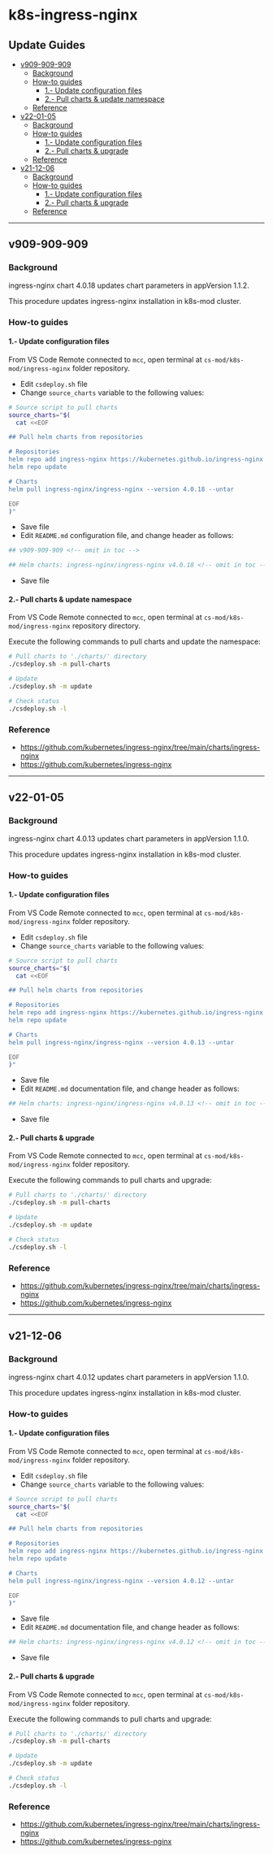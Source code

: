 <!-- markdownlint-disable MD024 -->

# k8s-ingress-nginx <!-- omit in toc -->

## Update Guides <!-- omit in toc -->

- [v909-909-909](#v909-909-909)
  - [Background](#background)
  - [How-to guides](#how-to-guides)
    - [1.- Update configuration files](#1--update-configuration-files)
    - [2.- Pull charts & update namespace](#2--pull-charts--update-namespace)
  - [Reference](#reference)
- [v22-01-05](#v22-01-05)
  - [Background](#background-1)
  - [How-to guides](#how-to-guides-1)
    - [1.- Update configuration files](#1--update-configuration-files-1)
    - [2.- Pull charts & upgrade](#2--pull-charts--upgrade)
  - [Reference](#reference-1)
- [v21-12-06](#v21-12-06)
  - [Background](#background-2)
  - [How-to guides](#how-to-guides-2)
    - [1.- Update configuration files](#1--update-configuration-files-2)
    - [2.- Pull charts & upgrade](#2--pull-charts--upgrade-1)
  - [Reference](#reference-2)

---

## v909-909-909

### Background

ingress-nginx chart 4.0.18 updates chart parameters in appVersion 1.1.2.

This procedure updates ingress-nginx installation in k8s-mod cluster.

### How-to guides

#### 1.- Update configuration files

From VS Code Remote connected to `mcc`, open  terminal at `cs-mod/k8s-mod/ingress-nginx` folder repository.

- Edit `csdeploy.sh` file
- Change `source_charts` variable to the following values:

```bash
# Source script to pull charts
source_charts="$(
  cat <<EOF

## Pull helm charts from repositories

# Repositories
helm repo add ingress-nginx https://kubernetes.github.io/ingress-nginx
helm repo update

# Charts
helm pull ingress-nginx/ingress-nginx --version 4.0.18 --untar

EOF
)"
```

- Save file
- Edit `README.md` configuration file, and change header as follows:

``` bash
## v909-909-909 <!-- omit in toc -->

## Helm charts: ingress-nginx/ingress-nginx v4.0.18 <!-- omit in toc -->
```

- Save file

#### 2.- Pull charts & update namespace

From VS Code Remote connected to `mcc`, open  terminal at `cs-mod/k8s-mod/ingress-nginx` repository directory.

Execute the following commands to pull charts and update the namespace:

```bash
# Pull charts to './charts/' directory
./csdeploy.sh -m pull-charts

# Update
./csdeploy.sh -m update

# Check status
./csdeploy.sh -l
```

### Reference

- <https://github.com/kubernetes/ingress-nginx/tree/main/charts/ingress-nginx>
- <https://github.com/kubernetes/ingress-nginx>

---

## v22-01-05

### Background

ingress-nginx chart 4.0.13 updates chart parameters in appVersion 1.1.0.

This procedure updates ingress-nginx installation in k8s-mod cluster.

### How-to guides

#### 1.- Update configuration files

From VS Code Remote connected to `mcc`, open  terminal at `cs-mod/k8s-mod/ingress-nginx` folder repository.

- Edit `csdeploy.sh` file
- Change `source_charts` variable to the following values:

```bash
# Source script to pull charts
source_charts="$(
  cat <<EOF

## Pull helm charts from repositories

# Repositories
helm repo add ingress-nginx https://kubernetes.github.io/ingress-nginx
helm repo update

# Charts
helm pull ingress-nginx/ingress-nginx --version 4.0.13 --untar

EOF
)"
```

- Save file
- Edit `README.md` documentation file, and change header as follows:

``` bash
## Helm charts: ingress-nginx/ingress-nginx v4.0.13 <!-- omit in toc -->
```

- Save file

#### 2.- Pull charts & upgrade

From VS Code Remote connected to `mcc`, open  terminal at `cs-mod/k8s-mod/ingress-nginx` folder repository.

Execute the following commands to pull charts and upgrade:

```bash
# Pull charts to './charts/' directory
./csdeploy.sh -m pull-charts

# Update
./csdeploy.sh -m update

# Check status
./csdeploy.sh -l
```

### Reference

- <https://github.com/kubernetes/ingress-nginx/tree/main/charts/ingress-nginx>
- <https://github.com/kubernetes/ingress-nginx>

---

## v21-12-06

### Background

ingress-nginx chart 4.0.12 updates chart parameters in appVersion 1.1.0.

This procedure updates ingress-nginx installation in k8s-mod cluster.

### How-to guides

#### 1.- Update configuration files

From VS Code Remote connected to `mcc`, open  terminal at `cs-mod/k8s-mod/ingress-nginx` folder repository.

- Edit `csdeploy.sh` file
- Change `source_charts` variable to the following values:

```bash
# Source script to pull charts
source_charts="$(
  cat <<EOF

## Pull helm charts from repositories

# Repositories
helm repo add ingress-nginx https://kubernetes.github.io/ingress-nginx
helm repo update

# Charts
helm pull ingress-nginx/ingress-nginx --version 4.0.12 --untar

EOF
)"
```

- Save file
- Edit `README.md` documentation file, and change header as follows:

``` bash
## Helm charts: ingress-nginx/ingress-nginx v4.0.12 <!-- omit in toc -->
```

- Save file

#### 2.- Pull charts & upgrade

From VS Code Remote connected to `mcc`, open  terminal at `cs-mod/k8s-mod/ingress-nginx` folder repository.

Execute the following commands to pull charts and upgrade:

```bash
# Pull charts to './charts/' directory
./csdeploy.sh -m pull-charts

# Update
./csdeploy.sh -m update

# Check status
./csdeploy.sh -l
```

### Reference

- <https://github.com/kubernetes/ingress-nginx/tree/main/charts/ingress-nginx>
- <https://github.com/kubernetes/ingress-nginx>
